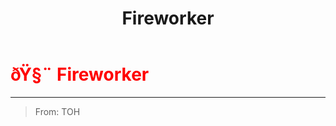 ﻿---
lang: en-US
title: Fireworker
prev: DoubleAgent
next: Gangster
---
# <font color="red">ðŸ§¨ <b>Fireworker</b></font> <Badge text="Support" type="tip" vertical="middle"/>
---

> From: TOH


